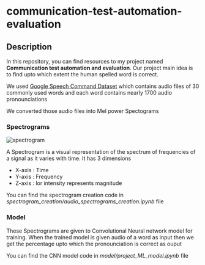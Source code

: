 # communication-test-automation-evaluation
## Description
In this repository, you can find resources to my project named **Communication test automation and evaluation**. Our project main idea is to find upto which extent the human spelled word is correct. 

We used [Google Speech Command Dataset](https://ai.googleblog.com/2017/08/launching-speech-commands-dataset.html) which contains audio files of 30 commonly used words and each word contains nearly 1700 audio pronounciations

We converted those audio files into Mel power Spectograms

### Spectrograms

![spectrogram](https://upload.wikimedia.org/wikipedia/commons/c/c5/Spectrogram-19thC.png)

A Spectrogram is a visual representation of the spectrum of frequencies of a signal as it varies with time. 
It has 3 dimensions
* X-axis : Time
* Y-axis : Frequency
* Z-axis : lor intensity represents magnitude

You can find the spectrogram creation code in *spectrogram_creation/audio_spectrograms_creation.ipynb* file

### Model
These Spectrograms are given to Convolutional Neural network model for training. When the trained model is given audio of a word as input then we get the percentage upto which the pronounciation is correct as ouput

You can find the CNN model code in *model/project_ML_model.ipynb* file




